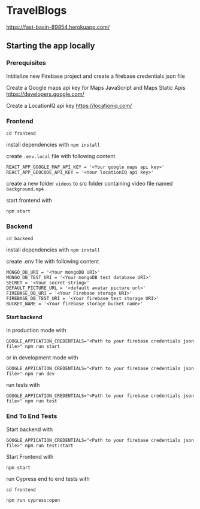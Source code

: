 # TravelBlogs
https://fast-basin-89854.herokuapp.com/

## Starting the app locally

### Prerequisites

Intitialize new Firebase project and create a firebase credentials json file

Create a Google maps api key for Maps JavaScript and Maps Static Apis https://developers.google.com/

Create a LocationIQ api key https://locationiq.com/

### Frontend
```
cd frontend
```

install dependencies with `npm install`

create `.env.local` file with following content
```
REACT_APP_GOOGLE_MAP_API_KEY = '<Your google maps api key>'
REACT_APP_GEOCODE_API_KEY = '<Your locationIQ api key>'
```

create a new folder `videos` to src folder containing video file named `background.mp4` 


start frontend with
```
npm start
```
 

### Backend
```
cd backend
```
install dependencies with  `npm install`

create .env file with following content
```
MONGO_DB_URI = '<Your mongoDB URI>'
MONGO_DB_TEST_URI = '<Your mongoDB test database URI>'
SECRET = '<Your secret string>'
DEFAULT_PICTURE_URL = '<default avatar picture url>'
FIREBASE_DB_URI = '<Your Firebase storage URI>'
FIREBASE_DB_TEST_URI = '<Your firebase test storage URI>'
BUCKET_NAME = '<Your firebase storage bucket name>'
```
  
#### Start backend 

in production mode with 
```
GOOGLE_APPICATION_CREDENTIALS="<Path to your firebase credentials json file>" npm run start
```
or in development mode with
```
GOOGLE_APPICATION_CREDENTIALS="<Path to your firebase credentials json file>" npm run dev
```
run tests with
```
GOOGLE_APPICATION_CREDENTIALS="<Path to your firebase credentials json file>" npm run test
```
### End To End Tests
 
Start backend with 
```
GOOGLE_APPICATION_CREDENTIALS="<Path to your firebase credentials json file>" npm run test:start
```
Start Frontend with
```
npm start
```
run Cypress end to end tests with 
```
cd frontend
```
```
npm run cypress:open
```
